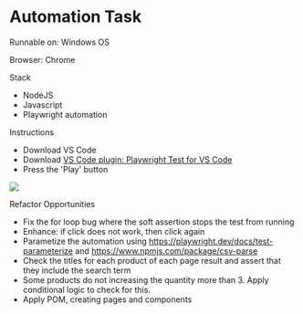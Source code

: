 # Automation Task

Runnable on: Windows OS

Browser: Chrome

Stack
- NodeJS
- Javascript
- Playwright automation

Instructions
- Download VS Code
- Download [VS Code plugin: Playwright Test for VS Code](https://marketplace.visualstudio.com/items?itemName=ms-playwright.playwright)
- Press the 'Play' button
<img src="https://i.imgur.com/6YYdSYE.png">

Refactor Opportunities
- Fix the for loop bug where the soft assertion stops the test from running
- Enhance: if click does not work, then click again
- Parametize the automation using https://playwright.dev/docs/test-parameterize and https://www.npmjs.com/package/csv-parse
- Check the titles for each product of each page result and assert that they include the search term
- Some products do not increasing the quantity more than 3. Apply conditional logic to check for this.
- Apply POM, creating pages and components